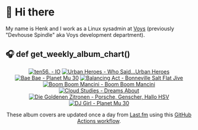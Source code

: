 # 👋 Hi there

My name is Henk and I work as a Linux sysadmin at <a href="https://www.voys.co/about/">Voys</a> (previously "Devhouse Spindle" aka Voys development department).

## 🎧 def get_weekly_album_chart()
<!-- lastfm -->
<p align="center"><a href="https://www.last.fm/music/ten56./IO"><img src="https://lastfm.freetls.fastly.net/i/u/64s/3d15f5f0e119f8bb1d7c602150b356d8.jpg" title="ten56. - IO"></a> <a href="https://www.last.fm/music/Urban+Heroes/Who+Said...Urban+Heroes"><img src="https://lastfm.freetls.fastly.net/i/u/64s/6504609b79034542bd885a6dc724b744.jpg" title="Urban Heroes - Who Said...Urban Heroes"></a> <a href="https://www.last.fm/music/Bae+Bae/Planet+Mu+30"><img src="https://lastfm.freetls.fastly.net/i/u/64s/15fda6351709cd1df73e0e3a6832f5e5.jpg" title="Bae Bae - Planet Mu 30"></a> <a href="https://www.last.fm/music/Balancing+Act/Bonneville+Salt+Flat+Jive"><img src="https://lastfm.freetls.fastly.net/i/u/64s/3ad6a6fb4067e1279bdab21e6166e41a.jpg" title="Balancing Act - Bonneville Salt Flat Jive"></a> <a href="https://www.last.fm/music/Boom+Boom+Mancini/Boom+Boom+Mancini"><img src="https://lastfm.freetls.fastly.net/i/u/64s/da743dc71eaf11968539b00a77c3dcd8.jpg" title="Boom Boom Mancini - Boom Boom Mancini"></a> <a href="https://www.last.fm/music/Cloud+Studies/Dreams+About"><img src="https://lastfm.freetls.fastly.net/i/u/64s/b27d4d24c3343e93185463c51843b204.jpg" title="Cloud Studies - Dreams About"></a> <a href="https://www.last.fm/music/Die+Goldenen+Zitronen/Porsche,+Genscher,+Hallo+HSV"><img src="https://lastfm.freetls.fastly.net/i/u/64s/33e4a4ee721c8e8e8169cb09f24d53aa.jpg" title="Die Goldenen Zitronen - Porsche, Genscher, Hallo HSV"></a> <a href="https://www.last.fm/music/DJ+Girl/Planet+Mu+30"><img src="https://lastfm.freetls.fastly.net/i/u/64s/79430527c52daaadda34f9a380a29d93.jpg" title="DJ Girl - Planet Mu 30"></a> </p>

<p align="center">These album covers are updated once a day from <a href="https://www.last.fm/user/hbokh">Last.fm</a> using this <a href="https://github.com/marketplace/actions/lastfm-to-markdown">GitHub Actions workflow</a>.</p>
